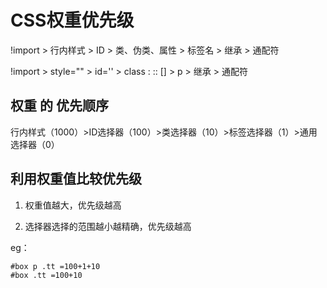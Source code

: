 # CSS权重优先级

!import > 行内样式 > ID > 类、伪类、属性 > 标签名 > 继承 > 通配符



!import > style="" > id='' > class : ::  [] > p > 继承 > 通配符



## 权重 的 优先顺序

行内样式（1000）>ID选择器（100）>类选择器（10）>标签选择器（1）>通用选择器（0）

## 利用权重值比较优先级

1. 权重值越大，优先级越高

2. 选择器选择的范围越小越精确，优先级越高

eg：

```
#box p .tt =100+1+10
#box .tt =100+10
```



